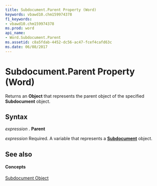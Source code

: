 ```yaml
---
title: Subdocument.Parent Property (Word)
keywords: vbawd10.chm159974378
f1_keywords:
- vbawd10.chm159974378
ms.prod: word
api_name:
- Word.Subdocument.Parent
ms.assetid: c8a5fdab-4452-dc56-ac47-fcef4cafd63c
ms.date: 06/08/2017
---
```



# Subdocument.Parent Property (Word)

Returns an  **Object** that represents the parent object of the specified **Subdocument** object.


## Syntax

 _expression_ . **Parent**

 _expression_ Required. A variable that represents a **[Subdocument](subdocument-object-word.md)** object.


## See also


#### Concepts


[Subdocument Object](subdocument-object-word.md)

